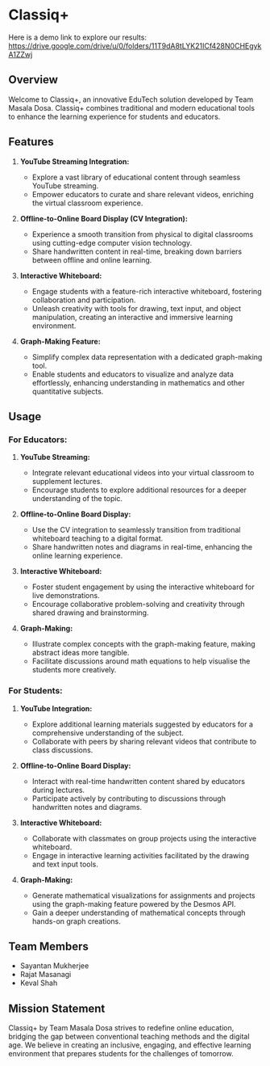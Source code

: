 # Classiq+

Here is a demo link to explore our results:
https://drive.google.com/drive/u/0/folders/11T9dA8tLYK21ICf428N0CHEgykA1ZZwj

## Overview

Welcome to Classiq+, an innovative EduTech solution developed by Team Masala Dosa. Classiq+ combines traditional and modern educational tools to enhance the learning experience for students and educators.

## Features

1. **YouTube Streaming Integration:**
   - Explore a vast library of educational content through seamless YouTube streaming.
   - Empower educators to curate and share relevant videos, enriching the virtual classroom experience.

2. **Offline-to-Online Board Display (CV Integration):**
   - Experience a smooth transition from physical to digital classrooms using cutting-edge computer vision technology.
   - Share handwritten content in real-time, breaking down barriers between offline and online learning.

3. **Interactive Whiteboard:**
   - Engage students with a feature-rich interactive whiteboard, fostering collaboration and participation.
   - Unleash creativity with tools for drawing, text input, and object manipulation, creating an interactive and immersive learning environment.

4. **Graph-Making Feature:**
   - Simplify complex data representation with a dedicated graph-making tool.
   - Enable students and educators to visualize and analyze data effortlessly, enhancing understanding in mathematics and other quantitative subjects.

## Usage

### For Educators:

1. **YouTube Streaming:**
   - Integrate relevant educational videos into your virtual classroom to supplement lectures.
   - Encourage students to explore additional resources for a deeper understanding of the topic.

2. **Offline-to-Online Board Display:**
   - Use the CV integration to seamlessly transition from traditional whiteboard teaching to a digital format.
   - Share handwritten notes and diagrams in real-time, enhancing the online learning experience.

3. **Interactive Whiteboard:**
   - Foster student engagement by using the interactive whiteboard for live demonstrations.
   - Encourage collaborative problem-solving and creativity through shared drawing and brainstorming.

4. **Graph-Making:**
   - Illustrate complex concepts with the graph-making feature, making abstract ideas more tangible.
   - Facilitate discussions around math equations to help visualise the students more creatively.

### For Students:

1. **YouTube Integration:**
   - Explore additional learning materials suggested by educators for a comprehensive understanding of the subject.
   - Collaborate with peers by sharing relevant videos that contribute to class discussions.

2. **Offline-to-Online Board Display:**
   - Interact with real-time handwritten content shared by educators during lectures.
   - Participate actively by contributing to discussions through handwritten notes and diagrams.

3. **Interactive Whiteboard:**
   - Collaborate with classmates on group projects using the interactive whiteboard.
   - Engage in interactive learning activities facilitated by the drawing and text input tools.

4. **Graph-Making:**
   - Generate mathematical visualizations for assignments and projects using the graph-making feature powered by the Desmos API.
   - Gain a deeper understanding of mathematical concepts through hands-on graph creations.

## Team Members

- Sayantan Mukherjee
- Rajat Masanagi
- Keval Shah


## Mission Statement

Classiq+ by Team Masala Dosa strives to redefine online education, bridging the gap between conventional teaching methods and the digital age. We believe in creating an inclusive, engaging, and effective learning environment that prepares students for the challenges of tomorrow.
